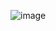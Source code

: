 ![image](https://github.com/heesoo-park/ForCodeKata/assets/80674868/2894a6d3-38df-4f9f-8b2a-bc9c1fa24195)
